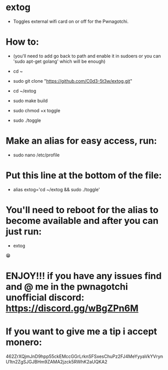 # extog

* Toggles external wifi card on or off for the Pwnagotchi.

# How to: 

* (you'll need to add go back to path and enable it in sudoers or you can 'sudo apt-get golang' which will be enough)

* cd ~

* sudo git clone "https://github.com/C0d3-5t3w/extog.git"

* cd ~/extog

* sudo make build

* sudo chmod +x toggle

* sudo ./toggle

# Make an alias for easy access, run:

* sudo nano /etc/profile

# Put this line at the bottom of the file:

* alias extog='cd ~/extog && sudo ./toggle'

# You'll need to reboot for the alias to become available and after you can just run:

* extog

😁

# ENJOY!!! if you have any issues find and @ me in the pwnagotchi unofficial discord: https://discord.gg/wBgZPn6M

# If you want to give me a tip i accept monero:

462ZrXQjmJnD9hpp55ckEMccGGrLrknSFSxesChuPz2FJ4MeYyyaVkYVrynU1tn2ZgSJGJBHm9ZAMA2jzck5RWhK2aUQKA2
